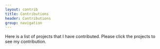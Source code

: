 ```yaml
---
layout: contrib
title: Contributions
header: Contributions
group: navigation
---
```


Here is a list of projects that I have contributed. Please click the projects to see my contribution.
